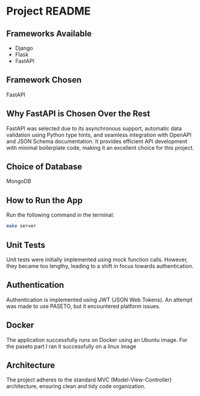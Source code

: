 # Project README

## Frameworks Available
- Django
- Flask
- FastAPI

## Framework Chosen
FastAPI

## Why FastAPI is Chosen Over the Rest
FastAPI was selected due to its asynchronous support, automatic data validation using Python type hints, and seamless integration with OpenAPI and JSON Schema documentation. It provides efficient API development with minimal boilerplate code, making it an excellent choice for this project.

## Choice of Database
MongoDB

## How to Run the App
Run the following command in the terminal:
```bash
make server
```

## Unit Tests
Unit tests were initially implemented using mock function calls. However, they became too lengthy, leading to a shift in focus towards authentication. 

## Authentication
Authentication is implemented using JWT (JSON Web Tokens). An attempt was made to use PASETO, but it encountered platform issues.

## Docker
The application successfully runs on Docker using an Ubuntu image. For the paseto part I ran it successfully on a linux image

## Architecture
The project adheres to the standard MVC (Model-View-Controller) architecture, ensuring clean and tidy code organization.